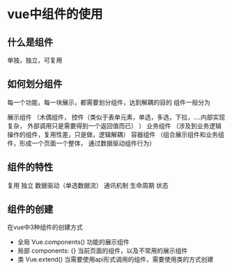 # vue中组件的使用

## 什么是组件
单独，独立，可复用

## 如何划分组件
每一个功能，每一块展示，都需要划分组件，达到解耦的目的
组件一般分为

展示组件  （木偶组件， 控件（类似于表单元素，单选，多选，下拉，....内部实现复杂， 外部调用只是需要得到一个返回值而已）  ）
业务组件  （涉及到业务逻辑操作的组件，复用性差，只是做，逻辑解耦）
容器组件  （组合展示组件和业务组件，形成一个页面一个整体， 通过数据驱动组件行为）

## 组件的特性
复用  独立   数据驱动（单选数据流）  通讯机制    生命周期    状态

## 组件的创建
在vue中3种组件的创建方式
* 全局 Vue.components()   功能的展示组件
* 局部 components: {}     当前页面的组件，以及不常用的展示组件
* 类   Vue.extend()       当需要使用api形式调用的组件，需要使用类的方式创建
